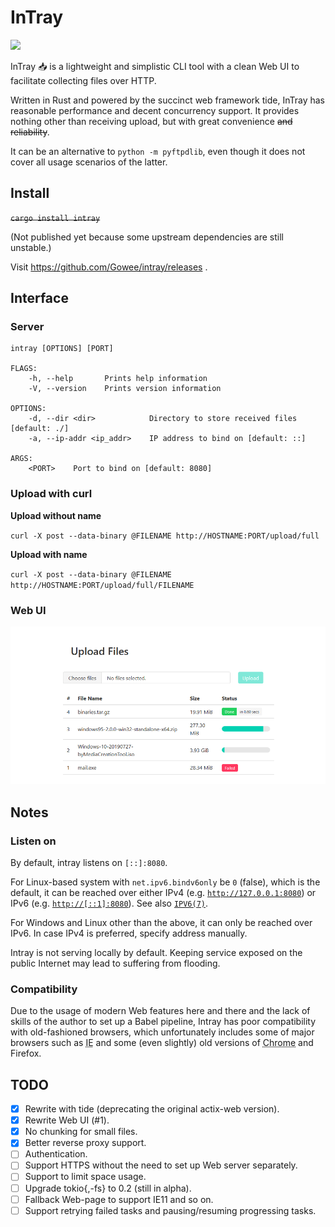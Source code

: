# InTray

![](https://api.travis-ci.org/Gowee/intray.svg?branch=master)

InTray 📥 is a lightweight and simplistic CLI tool with a clean Web UI to facilitate collecting files over HTTP.

Written in Rust and powered by the succinct web framework tide, InTray has reasonable performance and decent concurrency support. It provides nothing other than receiving upload, but with great convenience ~~and reliability~~.

It can be an alternative to `python -m pyftpdlib`, even though it does not cover all usage scenarios of the latter.

## Install
~~`cargo install intray`~~

(Not published yet because some upstream dependencies are still unstable.)

Visit https://github.com/Gowee/intray/releases .

## Interface

### Server
```
intray [OPTIONS] [PORT]

FLAGS:
    -h, --help       Prints help information
    -V, --version    Prints version information

OPTIONS:
    -d, --dir <dir>            Directory to store received files [default: ./]
    -a, --ip-addr <ip_addr>    IP address to bind on [default: ::]

ARGS:
    <PORT>    Port to bind on [default: 8080]
```

### Upload with curl

**Upload without name**

`curl -X post --data-binary @FILENAME http://HOSTNAME:PORT/upload/full`

**Upload with name**

`curl -X post --data-binary @FILENAME http://HOSTNAME:PORT/upload/full/FILENAME`

### Web UI
![A screenshot of Web UI](Screenshot.png)

## Notes

### Listen on
By default, intray listens on `[::]:8080`.

For Linux-based system with `net.ipv6.bindv6only` be `0` (false), which is the default, it can be reached over either IPv4
(e.g. [`http://127.0.0.1:8080`](http://127.0.0.1:8080)) or IPv6 (e.g. [`http://[::1]:8080`](http://[::1]:8080)). See also 
[`IPV6(7)`](http://man7.org/linux/man-pages/man7/ipv6.7.html).

For Windows and Linux other than the above, it can only be reached over IPv6. In case IPv4 is preferred, specify
address manually.

Intray is not serving locally by default. Keeping service exposed on the public Internet may lead to suffering from flooding.

### Compatibility
Due to the usage of modern Web features here and there and the lack of skills of the author to set up a Babel pipeline,
Intray has poor compatibility with old-fashioned browsers, which unfortunately includes some of major browsers such as
<abbr title="Internet Explorer">IE</abbr> and some (even slightly) old versions of <abbr title="Chromium">Chrome</abbr> and Firefox. 

## TODO
- [x] Rewrite with tide (deprecating the original actix-web version).
- [x] Rewrite Web UI (#1).
- [x] No chunking for small files.
- [x] Better reverse proxy support.
- [ ] Authentication.
- [ ] Support HTTPS without the need to set up Web server separately.
- [ ] Support to limit space usage.
- [ ] Upgrade tokio{,-fs} to 0.2 (still in alpha).
- [ ] Fallback Web-page to support IE11 and so on.
- [ ] Support retrying failed tasks and pausing/resuming progressing tasks.